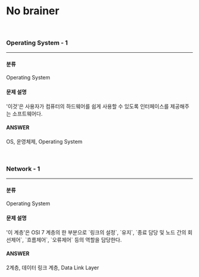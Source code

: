 # No brainer
<br>


### Operating System - 1 
---

#### 분류

Operating System

#### 문제 설명

<p>'이것'은 사용자가 컴퓨터의 하드웨어를 쉽게 사용할 수 있도록 인터페이스를 제공해주는 소프트웨어다.</p>

#### ANSWER

<p>OS, 운영체제, Operating System</p>
<br>


### Network - 1
---

#### 분류

Operating System

#### 문제 설명

<p>'이 계층'은 OSI 7 계층의 한 부분으로 `링크의 설정`, `유지`, `종료 담당 및 노드 간의 회선제어`, `흐름제어`, `오류제어` 등의 역할을 담당한다.</p>

#### ANSWER

<p>2계층, 데이터 링크 계층, Data Link Layer</p>
<br>
